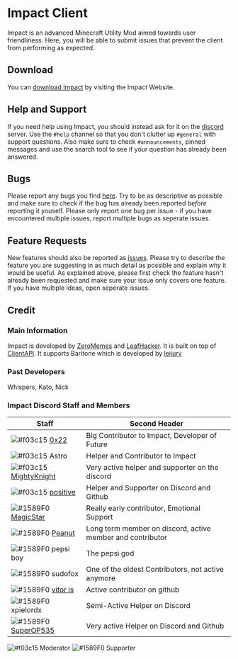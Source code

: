 # Impact Client

Impact is an advanced Minecraft Utility Mod aimed towards user friendliness.
Here, you will be able to submit issues that prevent the client from performing as expected.

## Download

You can [download Impact][download] by visiting the Impact Website.

## Help and Support

If you need help using Impact, you should instead ask for it on the [discord] server. Use the `#help` channel so that you don't clutter up `#general` with support questions. Also make sure to check `#announcements`, pinned messages and use the search tool to see if your question has already been answered.

## Bugs

Please report any bugs you find [here][issues]. Try to be as descriptive as possible and make sure to check if the bug has already been reported _before_ reporting it youself. Please only report one bug per issue - if you have encountered multiple issues, report multiple bugs as seperate issues.

## Feature Requests

New features should also be reported as [issues]. Please try to describe the feature you are suggesting in as much detail as possible and explain _why_ it would be useful. As explained above, please first check the feature hasn't already been requested and make sure your issue only covers one feature. If you have multiple ideas, open seperate issues.

## Credit

### Main Information 
   Impact is developed by [ZeroMemes] and [LeafHacker]. It is built on top of [ClientAPI].
   It supports Baritone which is developed by [leijurv]


### Past Developers
   Whispers, Kato, Nick
   
   
### Impact Discord Staff and Members

Staff         | Second Header
------------- | -------------
![#f03c15](https://placehold.it/15/f03c15/000000?text=+) [0x22] | Big Contributor to Impact, Developer of Future
![#f03c15](https://placehold.it/15/f03c15/000000?text=+) Astro | Helper and Contributor to Impact
![#f03c15](https://placehold.it/15/f03c15/000000?text=+) [MightyKnight]|  Very active helper and supporter on the discord
![#f03c15](https://placehold.it/15/f03c15/000000?text=+) [positive]| Helper and Supporter on Discord and Github
![#1589F0](https://placehold.it/15/1589F0/000000?text=+) [MagicStar]|Really early contributor, Emotional Support 
![#1589F0](https://placehold.it/15/1589F0/000000?text=+) [Peanut] |Long term member on discord, active member and contributor
![#1589F0](https://placehold.it/15/1589F0/000000?text=+) pepsi boy | The pepsi god
![#1589F0](https://placehold.it/15/1589F0/000000?text=+) sudofox | One of the oldest Contributors, not active anymore
![#1589F0](https://placehold.it/15/1589F0/000000?text=+) [vitor is] | Active contributor on github
![#1589F0](https://placehold.it/15/1589F0/000000?text=+) xpielordx | Semi-Active Helper on Discord
![#1589F0](https://placehold.it/15/1589F0/000000?text=+) [SuperOP535] | Very active Helper on Discord and Github

![#f03c15](https://placehold.it/15/f03c15/000000?text=+) Moderator
![#1589F0](https://placehold.it/15/1589F0/000000?text=+) Supporter

<!-- External links -->
[website]: https://impactdevelopment.github.io
[download]: https://impactdevelopment.github.io/#download
[discord]: https://discord.gg/YFhR2Ab

<!-- GitHub links -->
[issues]: https://github.com/ImpactDevelopment/ImpactClient/issues
[ClientAPI]: https://github.com/ImpactDevelopment/ClientAPI

<!-- Users -->
[ZeroMemes]: https://github.com/ZeroMemes
[LeafHacker]: https://github.com/LeafHacker
[leijurv]: https://github.com/leijurv

[Peanut]: https://github.com/zPeanut
[MagicStar]: https://github.com/MagicStarIsntGay
[vitor is]: https://github.com/VitorISs
[MightyKnight]: https://github.com/MightyKnight
[positive]: https://github.com/hugohindi
[0x22]: https://github.com/0-x-2-2
[SuperOP535]: https://github.com/SuperOP535
